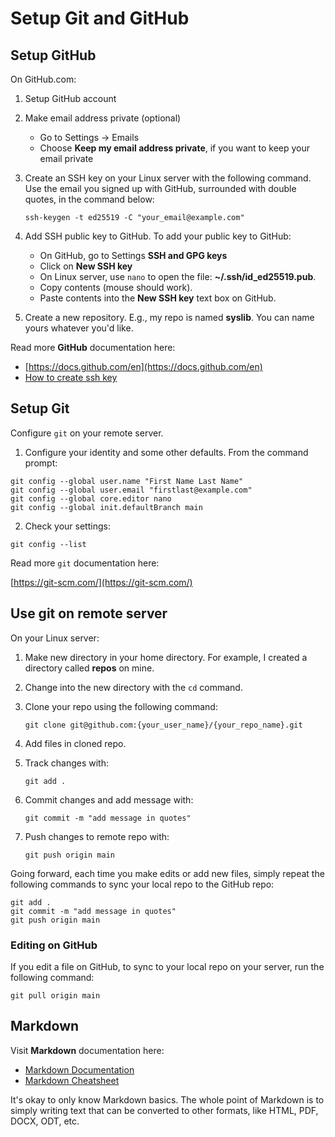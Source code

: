 # Setup Git and GitHub

## Setup GitHub

On GitHub.com:

1. Setup GitHub account
1. Make email address private (optional)
	- Go to Settings -> Emails
	- Choose **Keep my email address private**, if you want to keep your
	  email private
1. Create an SSH key on your Linux server with the following command. Use the
email you signed up with GitHub, surrounded with double quotes, in the command
below:

	`ssh-keygen -t ed25519 -C "your_email@example.com"`

1. Add SSH public key to GitHub. To add your public key to GitHub:
	- On GitHub, go to Settings **SSH and GPG keys**
	- Click on **New SSH key**
	- On Linux server, use ``nano`` to open the file:
	  **~/.ssh/id_ed25519.pub**.
	- Copy contents (mouse should work).
	- Paste contents into the **New SSH key** text box on GitHub.
1. Create a new repository. E.g., my repo is named **syslib**. You can name
yours whatever you'd like.

Read more **GitHub** documentation here:

- [https://docs.github.com/en](https://docs.github.com/en)
- [How to create ssh key](https://docs.github.com/en/authentication/connecting-to-github-with-ssh/generating-a-new-ssh-key-and-adding-it-to-the-ssh-agent)

## Setup Git

Configure ``git`` on your remote server.

1. Configure your identity and some other defaults.
From the command prompt:

```
git config --global user.name "First Name Last Name"
git config --global user.email "firstlast@example.com"
git config --global core.editor nano
git config --global init.defaultBranch main
```

2. Check your settings:

```
git config --list
```

Read more ``git`` documentation here:

[https://git-scm.com/](https://git-scm.com/)

## Use git on remote server

On your Linux server:

1. Make new directory in your home directory. For example, I created a
   directory called **repos** on mine.
1. Change into the new directory with the `cd` command.
1. Clone your repo using the following command:

	``git clone git@github.com:{your_user_name}/{your_repo_name}.git``

1. Add files in cloned repo.
2. Track changes with:
	
	```
	git add .
	```

3. Commit changes and add message with:

	```
	git commit -m "add message in quotes"
	```

4. Push changes to remote repo with:

	```
	git push origin main
	```

Going forward, each time you make edits
or add new files, simply repeat the following
commands to sync your local repo to the GitHub repo:

```
git add .
git commit -m "add message in quotes"
git push origin main
```

### Editing on GitHub

If you edit a file on GitHub,
to sync to your local repo on your server,
run the following command:

```
git pull origin main
```

## Markdown

Visit **Markdown** documentation here:

- [Markdown Documentation](https://docs.github.com/en/get-started/writing-on-github/getting-started-with-writing-and-formatting-on-github/basic-writing-and-formatting-syntax)
- [Markdown Cheatsheet](https://www.markdownguide.org/cheat-sheet/)

It's okay to only know Markdown basics.
The whole point of Markdown is to
simply writing text that can be
converted to other formats,
like HTML, PDF, DOCX, ODT, etc.
